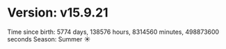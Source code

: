 # Version: v15.9.21
Time since birth: 5774 days, 138576 hours, 8314560 minutes, 498873600 seconds
Season: Summer ☀️
